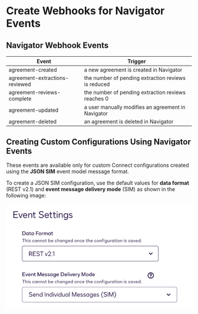 # Create Webhooks for Navigator Events

## Navigator Webhook Events

| Event                          | Trigger                                             |
|--------------------------------|-----------------------------------------------------|
| agreement-created              | a new agreement is created in Navigator             |
| agreement-extractions-reviewed | the number of pending extraction reviews is reduced |
| agreement-reviews-complete     | the number of pending extraction reviews reaches 0  |
| agreement-updated              | a user manually modifies an agreement in Navigator  |
| agreement-deleted              | an agreement is deleted in Navigator                |

## Creating Custom Configurations Using Navigator Events

These events are available only for custom Connect configurations created using the **JSON SIM** event model message format.

To create a JSON SIM configuration, use the default values for **data format** (REST v2.1) and **event message delivery mode** (SIM) as shown in the following image:

![Connect Config SIM](./images/ConnectConfigSIM.png)

